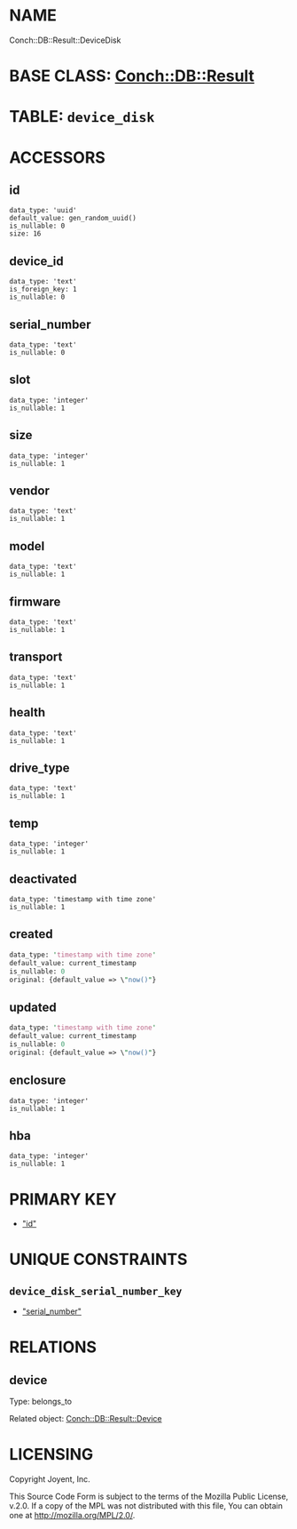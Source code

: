 # NAME

Conch::DB::Result::DeviceDisk

# BASE CLASS: [Conch::DB::Result](https://metacpan.org/pod/Conch::DB::Result)

# TABLE: `device_disk`

# ACCESSORS

## id

```
data_type: 'uuid'
default_value: gen_random_uuid()
is_nullable: 0
size: 16
```

## device\_id

```
data_type: 'text'
is_foreign_key: 1
is_nullable: 0
```

## serial\_number

```
data_type: 'text'
is_nullable: 0
```

## slot

```
data_type: 'integer'
is_nullable: 1
```

## size

```
data_type: 'integer'
is_nullable: 1
```

## vendor

```
data_type: 'text'
is_nullable: 1
```

## model

```
data_type: 'text'
is_nullable: 1
```

## firmware

```
data_type: 'text'
is_nullable: 1
```

## transport

```
data_type: 'text'
is_nullable: 1
```

## health

```
data_type: 'text'
is_nullable: 1
```

## drive\_type

```
data_type: 'text'
is_nullable: 1
```

## temp

```
data_type: 'integer'
is_nullable: 1
```

## deactivated

```
data_type: 'timestamp with time zone'
is_nullable: 1
```

## created

```perl
data_type: 'timestamp with time zone'
default_value: current_timestamp
is_nullable: 0
original: {default_value => \"now()"}
```

## updated

```perl
data_type: 'timestamp with time zone'
default_value: current_timestamp
is_nullable: 0
original: {default_value => \"now()"}
```

## enclosure

```
data_type: 'integer'
is_nullable: 1
```

## hba

```
data_type: 'integer'
is_nullable: 1
```

# PRIMARY KEY

- ["id"](#id)

# UNIQUE CONSTRAINTS

## `device_disk_serial_number_key`

- ["serial\_number"](#serial_number)

# RELATIONS

## device

Type: belongs\_to

Related object: [Conch::DB::Result::Device](https://metacpan.org/pod/Conch::DB::Result::Device)

# LICENSING

Copyright Joyent, Inc.

This Source Code Form is subject to the terms of the Mozilla Public License,
v.2.0. If a copy of the MPL was not distributed with this file, You can obtain
one at http://mozilla.org/MPL/2.0/.
